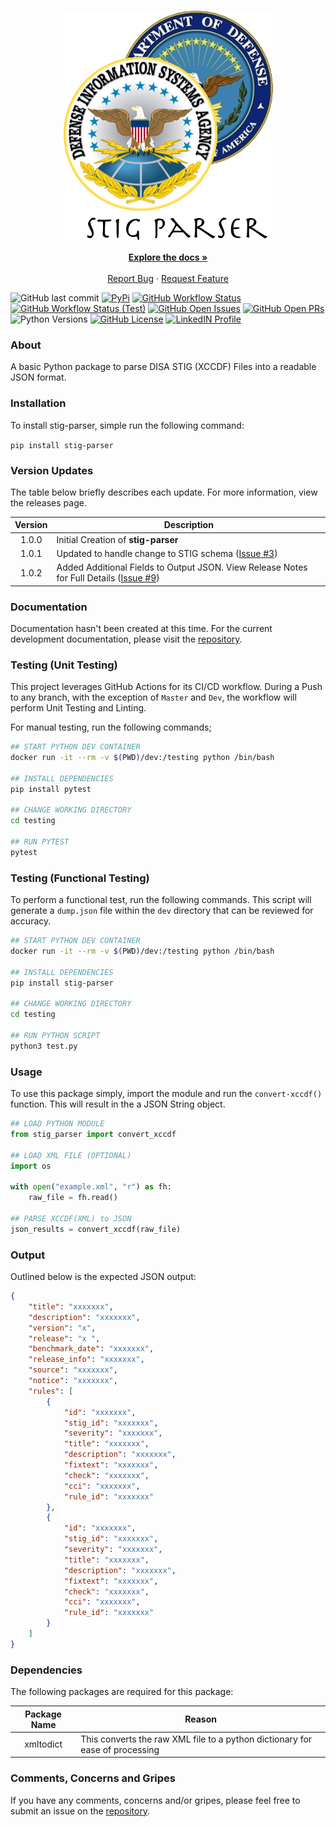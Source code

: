 <!-- PROJECT LOGO -->
<br />
<p align="center">
  <a href="https://github.com/pkeech/stig_parser">
    <img src="docs/images/STIG_Parser.png" alt="Logo" />
  </a>

  <p align="center">
    <a href="#"><strong>Explore the docs »</strong></a>
    <br />
    <br />
    <a href="https://github.com/pkeech/stig_parser/issues">Report Bug</a>
    ·
    <a href="https://github.com/pkeech/stig_parser/issues">Request Feature</a>
  </p>
</p>

<!-- PROJECT SHIELDS -->
![GitHub last commit][commit-shield]
[![PyPi][pypi-shield]][pypi-url]
[![GitHub Workflow Status][workflow-shield]][workflow-url]
[![GitHub Workflow Status (Test)][workflow-test-shield]][workflow-test-url]
[![GitHub Open Issues][issues-shield]][issues-url]
[![GitHub Open PRs][pr-shield]][pr-url]
![Python Versions][python-version-shield]
[![GitHub License][license-shield]][license-url]
[![LinkedIN Profile][linkedin-shield]][linkedin-url]

### About
A basic Python package to parse DISA STIG (XCCDF) Files into a readable JSON format.

### Installation
To install stig-parser, simple run the following command:

`pip install stig-parser`

### Version Updates
The table below briefly describes each update. For more information, view the releases page.

| Version | Description |
| :---: | --- | 
| 1.0.0 | Initial Creation of **stig-parser** |
| 1.0.1 | Updated to handle change to STIG schema ([Issue #3](https://github.com/pkeech/stig_parser/issues/3)) |
| 1.0.2 | Added Additional Fields to Output JSON. View Release Notes for Full Details ([Issue #9](https://github.com/pkeech/stig_parser/issues/9))|

### Documentation
Documentation hasn't been created at this time. For the current development documentation, please visit the [repository](https://github.com/pkeech/stig_parser).

### Testing (Unit Testing)
This project leverages GitHub Actions for its CI/CD workflow. During a Push to any branch, with the exception of `Master` and `Dev`, the workflow will perform Unit Testing and Linting.

For manual testing, run the following commands;

``` bash
## START PYTHON DEV CONTAINER
docker run -it --rm -v $(PWD)/dev:/testing python /bin/bash

## INSTALL DEPENDENCIES
pip install pytest

## CHANGE WORKING DIRECTORY
cd testing

## RUN PYTEST
pytest
```

### Testing (Functional Testing)
To perform a functional test, run the following commands. This script will generate a `dump.json` file within the `dev` directory that can be reviewed for accuracy.

``` bash
## START PYTHON DEV CONTAINER
docker run -it --rm -v $(PWD)/dev:/testing python /bin/bash

## INSTALL DEPENDENCIES
pip install stig-parser

## CHANGE WORKING DIRECTORY
cd testing

## RUN PYTHON SCRIPT
python3 test.py
```


### Usage
To use this package simply, import the module and run the `convert-xccdf()` function. This will result in the a JSON String object. 

``` python
## LOAD PYTHON MODULE
from stig_parser import convert_xccdf

## LOAD XML FILE (OPTIONAL)
import os

with open("example.xml", "r") as fh:
    raw_file = fh.read()

## PARSE XCCDF(XML) to JSON
json_results = convert_xccdf(raw_file)

```

### Output
Outlined below is the expected JSON output:

``` json
{
    "title": "xxxxxxx",
    "description": "xxxxxxx",
    "version": "x",
    "release": "x ",
    "benchmark_date": "xxxxxxx",
    "release_info": "xxxxxxx",
    "source": "xxxxxxx",
    "notice": "xxxxxxx",
    "rules": [
        {
            "id": "xxxxxxx",
            "stig_id": "xxxxxxx",
            "severity": "xxxxxxx",
            "title": "xxxxxxx",
            "description": "xxxxxxx",
            "fixtext": "xxxxxxx",
            "check": "xxxxxxx",
            "cci": "xxxxxxx",
            "rule_id": "xxxxxxx"
        },
        {
            "id": "xxxxxxx",
            "stig_id": "xxxxxxx",
            "severity": "xxxxxxx",
            "title": "xxxxxxx",
            "description": "xxxxxxx",
            "fixtext": "xxxxxxx",
            "check": "xxxxxxx",
            "cci": "xxxxxxx",
            "rule_id": "xxxxxxx"
        }
    ]
}
```


### Dependencies
The following packages are required for this package:

| Package Name | Reason |
| :---: | --- |
| xmltodict | This converts the raw XML file to a python dictionary for ease of processing |

### Comments, Concerns and Gripes
If you have any comments, concerns and/or gripes, please feel free to submit an issue on the [repository](https://github.com/pkeech/stig_parser).

<!-- MARKDOWN LINKS & IMAGES -->
[commit-shield]: https://img.shields.io/github/last-commit/pkeech/stig_parser?style=for-the-badge
[pypi-shield]: https://img.shields.io/pypi/v/stig-parser?style=for-the-badge
[pypi-url]: https://pypi.org/project/stig-parser/
[workflow-shield]: https://img.shields.io/github/workflow/status/pkeech/stig_parser/STIG%20Parser%20CI/CD?style=for-the-badge
[workflow-url]: https://github.com/pkeech/stig_parser/actions
[workflow-test-shield]: https://img.shields.io/github/workflow/status/pkeech/stig_parser/STIG%20Parser%20CI/CD%20(Dev)?label=BUILD%20%28DEV%29&style=for-the-badge
[workflow-test-url]: https://github.com/pkeech/stig_parser/actions
[issues-shield]: https://img.shields.io/github/issues/pkeech/stig_parser?style=for-the-badge
[issues-url]: https://github.com/pkeech/stig_parser/issues
[pr-shield]: https://img.shields.io/github/issues-pr/pkeech/stig_parser?style=for-the-badge
[pr-url]: https://github.com/pkeech/stig_parser/pulls
[python-version-shield]: https://img.shields.io/pypi/pyversions/stig-parser?style=for-the-badge
[license-shield]: https://img.shields.io/github/license/pkeech/stig_parser?style=for-the-badge
[license-url]: https://github.com/pkeech/stig_parser/blob/master/LICENSE
[linkedin-shield]: https://img.shields.io/badge/-LinkedIn-black.svg?style=for-the-badge&logo=linkedin&colorB=555
[linkedin-url]: https://www.linkedin.com/in/peter-keech-b88183a2/